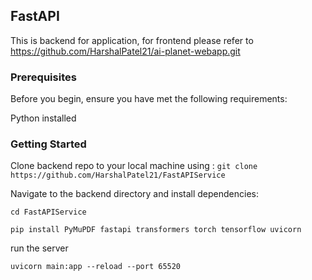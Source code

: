 ## FastAPI
This is backend for application, for frontend please refer to https://github.com/HarshalPatel21/ai-planet-webapp.git


### Prerequisites

Before you begin, ensure you have met the following requirements:

Python installed 


### Getting Started
Clone backend repo to your local machine using : `git clone https://github.com/HarshalPatel21/FastAPIService`

Navigate to the backend directory and install dependencies:

`cd FastAPIService`

`pip install PyMuPDF fastapi transformers torch tensorflow uvicorn`

run the server 

`uvicorn main:app --reload --port 65520`
